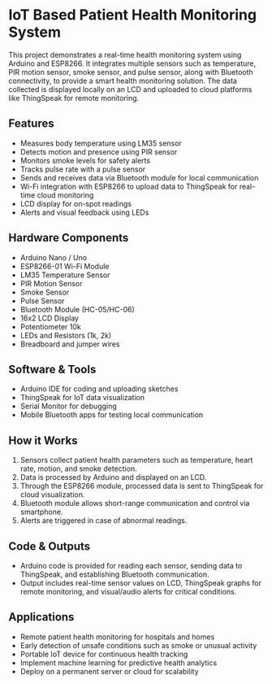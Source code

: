 # IoT Based Patient Health Monitoring System  

This project demonstrates a real-time health monitoring system using Arduino and ESP8266. It integrates multiple sensors such as temperature, PIR motion sensor, smoke sensor, and pulse sensor, along with Bluetooth connectivity, to provide a smart health monitoring solution. The data collected is displayed locally on an LCD and uploaded to cloud platforms like ThingSpeak for remote monitoring.  

## Features  
- Measures body temperature using LM35 sensor  
- Detects motion and presence using PIR sensor  
- Monitors smoke levels for safety alerts  
- Tracks pulse rate with a pulse sensor  
- Sends and receives data via Bluetooth module for local communication  
- Wi-Fi integration with ESP8266 to upload data to ThingSpeak for real-time cloud monitoring  
- LCD display for on-spot readings  
- Alerts and visual feedback using LEDs  

## Hardware Components  
- Arduino Nano / Uno  
- ESP8266-01 Wi-Fi Module  
- LM35 Temperature Sensor  
- PIR Motion Sensor  
- Smoke Sensor  
- Pulse Sensor  
- Bluetooth Module (HC-05/HC-06)  
- 16x2 LCD Display  
- Potentiometer 10k  
- LEDs and Resistors (1k, 2k)  
- Breadboard and jumper wires  

## Software & Tools  
- Arduino IDE for coding and uploading sketches  
- ThingSpeak for IoT data visualization  
- Serial Monitor for debugging  
- Mobile Bluetooth apps for testing local communication  

## How it Works  
1. Sensors collect patient health parameters such as temperature, heart rate, motion, and smoke detection.  
2. Data is processed by Arduino and displayed on an LCD.  
3. Through the ESP8266 module, processed data is sent to ThingSpeak for cloud visualization.  
4. Bluetooth module allows short-range communication and control via smartphone.  
5. Alerts are triggered in case of abnormal readings.  

## Code & Outputs  
- Arduino code is provided for reading each sensor, sending data to ThingSpeak, and establishing Bluetooth communication.  
- Output includes real-time sensor values on LCD, ThingSpeak graphs for remote monitoring, and visual/audio alerts for critical conditions.  

## Applications  
- Remote patient health monitoring for hospitals and homes  
- Early detection of unsafe conditions such as smoke or unusual activity  
- Portable IoT device for continuous health tracking  
- Implement machine learning for predictive health analytics  
- Deploy on a permanent server or cloud for scalability  
